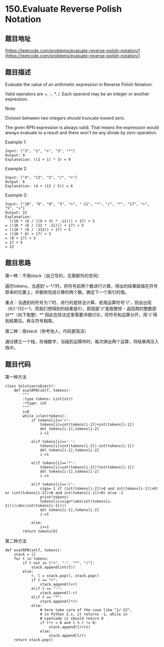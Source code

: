 150.Evaluate Reverse Polish Notation
====================================


题目地址
--------
[https://leetcode.com/problems/evaluate-reverse-polish-notation/](https://leetcode.com/problems/evaluate-reverse-polish-notation/)


题目描述
-------

Evaluate the value of an arithmetic expression in Reverse Polish Notation.

Valid operators are +, -, *, /. Each operand may be an integer or another expression.

Note:

Division between two integers should truncate toward zero.

The given RPN expression is always valid. That means the expression would always evaluate to a result and there won't be any divide by zero operation.

Example 1:
```
Input: ["2", "1", "+", "3", "*"]
Output: 9
Explanation: ((2 + 1) * 3) = 9
```
Example 2:
```
Input: ["4", "13", "5", "/", "+"]
Output: 6
Explanation: (4 + (13 / 5)) = 6
```
Example 3:
```
Input: ["10", "6", "9", "3", "+", "-11", "*", "/", "*", "17", "+", "5", "+"]
Output: 22
Explanation: 
  ((10 * (6 / ((9 + 3) * -11))) + 17) + 5
= ((10 * (6 / (12 * -11))) + 17) + 5
= ((10 * (6 / -132)) + 17) + 5
= ((10 * 0) + 17) + 5
= (0 + 17) + 5
= 17 + 5
= 22
```

题目思路
-------

第一种：不用stack（自己写的，无需额外的空间）

遍历tokens，当遇到'+-*/'时，将符号前两个数进行计算，得出的结果赋值在符号原来的位置上，并删除完成计算的两个数。确定下一个索引的值。

重点：当遇到的符号为'/'时，进行的是除法计算，若用运算符号'//'，则会出现（6//-132=-1，而我们想得到的结果是0），原因是'//'是取整除 - 返回商的整数部分**（向下取整）**
因此在除法这里需要详细讨论，将符号和运算分开，用'//'得到结果后，再与符号相乘。

第二种：用stack（参考他人，代码更简洁）

通过建立一个栈，存储数字，当碰到运算符时，每次弹出两个运算，将结果再压入栈中。

题目代码
----------

第一种方法
```
class Solution(object):
    def evalRPN(self, tokens):
        """
        :type tokens: List[str]
        :rtype: int
        """
        i=0
        while i<len(tokens):
            if tokens[i]=='+':
                tokens[i]=int(tokens[i-2])+int(tokens[i-1])
                del tokens[i-1],tokens[i-2]
                i-=1
                
            elif tokens[i]=='-':
                tokens[i]=int(tokens[i-2])-int(tokens[i-1])
                del tokens[i-1],tokens[i-2]
                i-=1
                
            elif tokens[i]=='*':
                tokens[i]=int(tokens[i-2])*int(tokens[i-1])
                del tokens[i-1],tokens[i-2]
                i-=1
                
            elif tokens[i]=='/':
                sign= 1 if (int(tokens[i-2])>0 and int(tokens[i-1])>0) or (int(tokens[i-2])<0 and int(tokens[i-1])<0) else -1
                print(tokens)
                tokens[i]=sign*(abs(int(tokens[i-2]))//abs(int(tokens[i-1])))
                del tokens[i-1],tokens[i-2]
                i-=1
                
            else:
                i+=1
        return tokens[0]
```

第二种方法
```
def evalRPN(self, tokens):
    stack = []
    for t in tokens:
        if t not in ["+", "-", "*", "/"]:
            stack.append(int(t))
        else:
            r, l = stack.pop(), stack.pop()
            if t == "+":
                stack.append(l+r)
            elif t == "-":
                stack.append(l-r)
            elif t == "*":
                stack.append(l*r)
            else:
                # here take care of the case like "1/-22",
                # in Python 2.x, it returns -1, while in 
                # Leetcode it should return 0
                if l*r < 0 and l % r != 0:
                    stack.append(l/r+1)
                else:
                    stack.append(l/r)
    return stack.pop()
```
